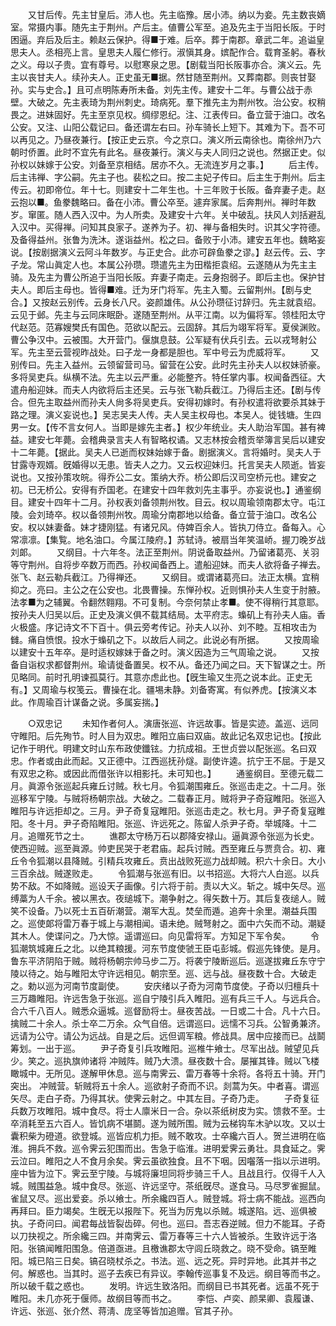 <!-- { "loadSidebar": true } -->
　　又甘后传。先主甘皇后。沛人也。先主临豫。居小沛。纳以为妾。先主数丧嫡室。常摄内事。随先主于荆州。产后主。値曹公军至。追及先主于当阳长阪。于时困逼。弃后及后主。赖赵云保护。得■于难。后卒。葬于南郡。章武二年。追谥皇思夫人。丞相亮上言。皇思夫人履仁修行。淑愼其身。嫔配作合。载育圣躬。春秋之义。母以子贵。宜有尊号。以慰寒泉之思。【剧载当阳长阪事亦合。演义云。先主以丧甘夫人。续孙夫人。正史虽无■据。然甘随至荆州。又葬南郡。则丧甘娶孙。实与史合。】且可点明陈寿所未备。刘先主传。建安十二年。与曹公战于赤壁。大破之。先主表琦为荆州刺史。琦病死。羣下推先主为荆州牧。治公安。权稍畏之。进妹固好。先主至京见权。绸缪恩纪。注、江表传曰。备立营于油口。改名公安。又注、山阳公载记曰。备还谓左右曰。孙车骑长上短下。其难为下。吾不可以再见之。乃昼夜兼行。【按正史云京。今之京口。演义所云南徐也。南徐州乃六朝时侨置。此时不宜先有此名。昼夜兼行。演义与夫人同归之说也。然据正史。似孙权以妹嫁于公安。刘备至京相结。居亦不久。无流连岁月之事。】 
　　后主传。后主讳禅、字公嗣。先主子也。裴松之曰。按二主妃子传曰。后主生于荆州。后主传云。初即帝位。年十七。则建安十二年生也。十三年败于长阪。备弃妻子走。赵云抱以■。鱼豢魏略曰。备在小沛。曹公卒至。遽弃家属。后奔荆州。禅时年数岁。窜匿。随人西入汉中。为人所卖。及建安十六年。关中破乱。扶风人刘括避乱入汉中。买得禅。问知其良家子。遂养为子。初、禅与备相失时。识其父字符德。及备得益州。张鲁为洗沐。遂诣益州。松之曰。备败于小沛。建安五年也。魏略妄说。【按剧据演义云阿斗年数岁。与正史合。此亦可辟鱼豢之谬。】赵云传。云、字子龙。常山眞定人也。本属公孙瓒。瓒遣先主为田楷拒袁绍。云遂随从为先主主骑。及先主为曹公所追于当阳长阪。弃妻子南走。云身抱弱子。即后主也。保护甘夫人。即后主母也。皆得■难。迁为牙门将军。先主入蜀。云留荆州。【剧与史合。】又按赵云别传。云身长八尺。姿颜雄伟。从公孙瓒征讨辞归。先主就袁绍。云见于邺。先主与云同床眠卧。遂随至荆州。从平江南。以为偏将军。领桂阳太守代赵范。范寡嫂樊氏有国色。范欲以配云。云固辞。其后为翊军将军。夏侯渊败。曹公争汉中。云被围。大开营门。偃旗息鼓。公军疑有伏兵引去。云以戎弩射公军。先主至云营视昨战处。曰子龙一身都是胆也。军中号云为虎威将军。 
　　又别传曰。先主入益州。云领留营司马。留营在公安。此时先主孙夫人以权妹骄豪。多将吴吏兵。纵横不法。先主以云严重。必能整齐。特任掌内事。权闻备西征。大遣舟船迎妹。而夫人内欲将后主还吴。云与张飞勒兵截江。乃得后主还。【剧与传合。但先主取益州而孙夫人尙多将吴吏兵。安得初嫁时。有孙权遣将欲要杀其妹于路之理。演义妄说也。】吴志吴夫人传。夫人吴主权母也。本吴人。徙钱塘。生四男一女。【传不言女何人。当即是嫁先主者。】权少年统业。夫人助治军国。甚有裨益。建安七年薨。会稽典录言夫人有智略权谲。又志林按会稽贡举簿言吴后以建安十二年薨。【据此。吴夫人已逝而权妹始嫁于备。剧据演义。言将婚时。吴夫人于甘露寺观婿。旣婚得以无患。皆夫人之力。又云权迎妹归。托言吴夫人陨逝。皆妄说也。又按孙策攻皖。得乔公二女。策纳大乔。桥公即后汉司空桥元也。建安之初。已无桥公。安得有乔国老。在建安十四年救刘先主事乎。亦妄说也。】通鉴纲目。建安十四年十二月。孙权表刘备领荆州牧。目云。权以周瑜领南郡太守。屯江陵。会刘琦卒。权以备领荆州牧。周瑜分南郡地以给备。备立营于油口。改名公安。权以妹妻备。妹才捷刚猛。有诸兄风。侍婢百余人。皆执刀侍立。备每入。心常凛凛。【集覧。地名油口。今属江陵府。】苏轼诗。被扇当年笑温峤。握刀晚岁战刘郞。 
　　又纲目。十六年冬。法正至荆州。阴说备取益州。乃留诸葛亮、关羽等守荆州。自将步卒数万而西。孙权闻备西上。遣船迎妹。而夫人欲将备子禅去。张飞、赵云勒兵截江。乃得禅还。 
　　又纲目。或谓诸葛亮曰。法正太横。宜稍抑之。亮曰。主公之在公安也。北畏曹操。东惮孙权。近则惧孙夫人生变于肘腋。法孝■为之辅翼。令翻然翱翔。不可复制。今奈何禁止孝■。使不得稍行其意耶。按孙夫人归吴以后。正史及演义俱不载其结局。太平府志。蟂矶上有孙夫人庙。香火极盛。序记诗文不下百十。俱云旁考传记。孙夫人以孙、刘不睦。互相攻击为雠。痛自愤恨。投水于蟂矶之下。以故后人祠之。此说必有所据。 
　　又按周瑜以建安十五年卒。是时适权嫁妹于备之时。演义因造为三气周瑜之说。 
　　又按备自诣权求都督荆州。瑜请徙备置吴。权不从。备还乃闻之曰。天下智谋之士。所见略同。前时孔明谏孤莫行。其意亦虑此也。【旣生瑜又生亮之说本此。正史无有。】又周瑜与权笺云。曹操在北。疆埸未静。刘备寄寓。有似养虎。【按演义本此。作周瑜百计谋备之说。多属妄揣。】 

　　○双忠记 
　　未知作者何人。演唐张巡、许远故事。皆是实迹。盖巡、远同守睢阳。后先殉节。时人目为双忠。睢阳立庙曰双庙。故此记名双忠记也。【按此记作于明代。明建文时山东布政使鑯铉。力抗成祖。王世贞尝以配张巡。名曰双忠。作者或由此而起。又正德中。江西巡抚孙燧。副使许逵。抗宁王不屈。于是又有双忠之称。或因此而借张许以相影托。未可知也。】 
　　通鉴纲目。至德元载二月。眞源令张巡起兵雍丘讨贼。秋七月。令狐潮围雍丘。张巡击走之。十二月。张巡移军宁陵。与贼将杨朝宗战。大破之。二载春正月。贼将尹子奇寇睢阳。张巡入睢阳与许远拒却之。三月。尹子奇复寇睢阳。张巡击走之。秋七月。尹子奇复寇睢阳。冬十月。尹子奇陷睢阳。张巡、许远死之。陈留人杀尹子奇。举城降。十二月。追赠死节之士。 
　　谯郡太守杨万石以郡降安禄山。逼眞源令张巡为长史。使西迎贼。巡至眞源。帅吏民哭于老君庙。起兵讨贼。西至雍丘与贾贲合。初、雍丘令令狐潮以县降贼。引精兵攻雍丘。贲出战败死巡力战却贼。积六十余日。大小三百余战。贼遂败走。 
　　令狐潮与张巡有旧。以书招巡。大将六人白巡。以兵势不敌。不如降贼。巡设天子画像。引六将于前。责以大义。斩之。城中矢尽。巡缚藁为人千余。被以黑衣。夜缒城下。潮争射之。得矢数十万。其后复夜缒人。贼笑不设备。乃以死士五百斫潮营。潮军大乱。焚垒而遁。追奔十余里。潮益兵围之。巡使郞将雷万春于城上与潮相闻。语未绝。贼弩射之。面中六矢而不动。潮疑其木人。使谍问之。乃大惊。遥谓巡曰。向见雷将军。方知足下军令矣。 
　　令狐潮筑城雍丘之北。以绝其粮援。河东节度使虢王臣屯彭城。假巡先锋使。是月。鲁东平济阴陷于贼。贼将杨朝宗帅马步二万。将袭宁陵断巡后。巡遂拔雍丘东守宁陵以待之。始与睢阳太守许远相见。朝宗至。巡、远与战。昼夜数十合。大破走之。勅以巡为河南节度副使。 
　　安庆绪以子奇为河南节度使。子奇以归檀兵十三万趣睢阳。许远吿急于张巡。巡自宁陵引兵入睢阳。巡有兵三千人。与远兵合。合六千八百人。贼悉众逼城。巡督励将士。昼夜苦战。一日或二十合。凡十六日。擒贼二十余人。杀士卒二万余。众气自倍。远谓巡曰。远懦不习兵。公智勇兼济。远请为公守。请公为远战。自是之后。远但调军粮。修战具。居中应接而已。战鬬筹划。一出于巡。 
　　尹子奇复引兵攻睢阳。巡椎牛飨士。尽军出战。贼望见兵少。笑之。巡执旗帅诸将 冲贼阵。贼乃大溃。昼夜数十合。屡摧其锋。贼以飞楼瞰城中。无所见。遂解甲休息。巡与南霁云、雷万春等十余将。各将五十骑。开门突出。 冲贼营。斩贼将五十余人。巡欲射子奇而不识。剡蒿为矢。中者喜。谓巡矢尽。走白子奇。乃得其状。使霁云射之。中其左目。子奇乃走。 
　　子奇复征兵数万攻睢阳。城中食尽。将士人廪米日一合。杂以茶纸树皮为实。馈救不至。士卒消耗至五六百人。皆饥病不堪鬬。遂为贼所围。贼为云梯钩车木驴以攻。又以士囊积柴为磴道。欲登城。巡皆应机力拒。贼不敢攻。士卒纔六百人。贺兰进明在临淮。拥兵不救。巡令霁云犯围而出。吿急于临淮。进明爱霁云勇壮。具食延之。霁云泣曰。睢阳之人不食月余矣。霁云虽欲独食。且不下咽。因囓落一指以示进明。座中皆为泣下。霁云至宁陵。与城将廉坦同将步骑三千人。且战且行。仅得千人入城。贼围益急。城中食尽。张巡、许远坚守。茶纸旣尽。遂食马。马尽罗雀掘鼠。雀鼠又尽。巡出爱妾。杀以飨士。所余纔四百人。贼登城。将士病不能战。巡西向再拜曰。臣力竭矣。生旣无以报陛下。死当为厉鬼以杀贼。城遂陷。远、巡俱被执。子奇问曰。闻君每战皆裂齿碎。何也。巡曰。吾志吞逆贼。但力不能耳。子奇以刀抉视之。所余纔三四。并南霁云、雷万春等三十六人皆被杀。生致许远于洛阳。张镐闻睢阳围急。倍道亟进。且檄谯郡太守闾丘晓救之。晓不受命。镐至睢阳。城已陷三日矣。镐召晓杖杀之。书法。巡、远之死。异时异地。此其并书之何。解惑也。当其时。巡子去疾已有异议。李翰传巡事复不及远。纲目等而书之。所以破千载之惑也。 
　　发明。许远生致洛阳。而纲目已书其死者。远虽不死于睢阳。未几亦死于偃师。故纲目等而书之。 
　　李恺、卢奕、颜杲卿、袁履谦、许远、张巡、张介然、蒋淸、庞坚等皆加追赠。官其子孙。 
